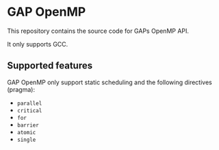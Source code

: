 # GAP OpenMP

This repository contains the source code for GAPs OpenMP API.

It only supports GCC.

## Supported features

GAP OpenMP only support static scheduling and the following directives (pragma):
- `parallel`
- `critical`
- `for`
- `barrier`
- `atomic`
- `single`
